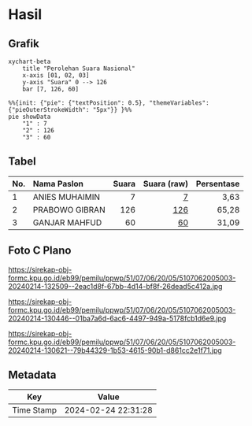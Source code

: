 # Hasil

## Grafik

```mermaid
xychart-beta
    title "Perolehan Suara Nasional"
    x-axis [01, 02, 03]
    y-axis "Suara" 0 --> 126
    bar [7, 126, 60]
```

```mermaid
%%{init: {"pie": {"textPosition": 0.5}, "themeVariables": {"pieOuterStrokeWidth": "5px"}} }%%
pie showData
    "1" : 7
    "2" : 126
    "3" : 60
```

## Tabel

| No. | Nama Paslon    | Suara | Suara (raw) | Persentase |
|:--- |:-------------- | -----:| -----------:| ----------:|
| 1   | ANIES MUHAIMIN | 7     | [7][p-1]    | 3,63       |
| 2   | PRABOWO GIBRAN | 126   | [126][p-2]  | 65,28      |
| 3   | GANJAR MAHFUD  | 60    | [60][p-3]   | 31,09      |


[p-1]: https://github.com/gigit-pemilu/pemilu-2024/blob/main/pilpres/hitung-suara/sub/51-bali/sub/07-karangasem/sub/06-bebandem/sub/2005-jungutan/sub/003-tps/sub/paslon-1.txt
[p-2]: https://github.com/gigit-pemilu/pemilu-2024/blob/main/pilpres/hitung-suara/sub/51-bali/sub/07-karangasem/sub/06-bebandem/sub/2005-jungutan/sub/003-tps/sub/paslon-2.txt
[p-3]: https://github.com/gigit-pemilu/pemilu-2024/blob/main/pilpres/hitung-suara/sub/51-bali/sub/07-karangasem/sub/06-bebandem/sub/2005-jungutan/sub/003-tps/sub/paslon-3.txt

## Foto C Plano

https://sirekap-obj-formc.kpu.go.id/eb99/pemilu/ppwp/51/07/06/20/05/5107062005003-20240214-132509--2eac1d8f-67bb-4d14-bf8f-26dead5c412a.jpg

https://sirekap-obj-formc.kpu.go.id/eb99/pemilu/ppwp/51/07/06/20/05/5107062005003-20240214-130446--01ba7a6d-6ac6-4497-949a-5178fcb1d6e9.jpg

https://sirekap-obj-formc.kpu.go.id/eb99/pemilu/ppwp/51/07/06/20/05/5107062005003-20240214-130621--79b44329-1b53-4615-90b1-d861cc2e1f71.jpg


## Metadata

| Key        | Value               |
| ---------- | ------------------- |
| Time Stamp | 2024-02-24 22:31:28 |



